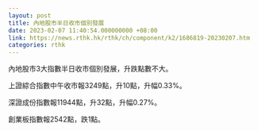 ```yaml
---
layout: post
title: 內地股市半日收市個別發展
date: 2023-02-07 11:40:54.000000000 +08:00
link: https://news.rthk.hk/rthk/ch/component/k2/1686819-20230207.htm
categories: rthk
---
```


內地股市3大指數半日收市個別發展，升跌點數不大。

上證綜合指數中午收市報3249點，升10點，升幅0.33%。

深證成份指數報11944點，升32點，升幅0.27%。

創業板指數報2542點，跌1點。
